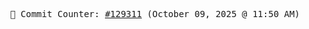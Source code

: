 <p align="center">
    <samp>
        📮 Commit Counter: <a href="https://github.com/Javascript-void0/Javascript-void0/commits/main">#129311</a> (October 09, 2025 @ 11:50 AM)
    </samp>
</p>